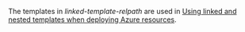 The templates in _linked-template-relpath_ are used in [Using linked and nested templates when deploying Azure resources](https://docs.microsoft.com/azure/azure-resource-manager/templates/linked-templates#use-relative-path-for-linked-templates).
